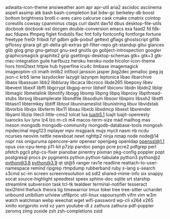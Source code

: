 adwaita-icon-theme
ansiweather
aom
apr
apr-util
aria2
asciidoc
asciinema
aspell
assimp
atk
bash
bash-completion
bat
bdw-gc
berkeley-db
boost
bottom
brightness
brotli
c-ares
cairo
calcurse
cask
cmake
cmatrix
cointop
coreutils
cowsay
cpanminus
ctags
curl
dasht
dav1d
dbus
desktop-file-utils
docbook
docbook-xsl
docgen
double-conversion
emacs
exa
faad2
fd
fdk-aac
fdupes
ffmpeg
figlet
findutils
flac
fmt
folly
fontconfig
fontforge
fortune
freetype
frei0r
fribidi
fzf
gdbm
gdk-pixbuf
gettext
gflags
ghostscript
giflib
giflossy
girara
git
git-delta
git-extras
git-filter-repo
git-standup
gitui
glances
glib
glog
gmp
gnu-getopt
gnu-sed
gnutls
go
gobject-introspection
googler
graphicsmagick
graphite2
grip
gsettings-desktop-schemas
gtk+
gtk+3
gtk-mac-integration
guile
harfbuzz
heroku
heroku-node
hicolor-icon-theme
hors
html2text
httpie
hub
hyperfine
icu4c
ilmbase
imagemagick
imageoptim-cli
imath
imlib2
intltool
jansson
jasper
jbig2dec
jemalloc
jpeg
jq
json-c
krb5
lame
lazydocker
lazygit
lazynpm
leptonica
libao
libarchive
libass
libassuan
libb2
libbluray
libcaca
libcroco
libde265
libepoxy
libev
libevent
libexif
libffi
libgcrypt
libgpg-error
libheif
libiconv
libidn
libidn2
liblqr
libmagic
libmetalink
libnotify
libogg
libomp
libpng
libpq
libproxy
libpthread-stubs
librsvg
libsamplerate
libsndfile
libsodium
libsoxr
libspiro
libssh2
libstfl
libtasn1
libtermkey
libtiff
libtool
libuninameslist
libunistring
libuv
libvidstab
libvorbis
libvpx
libvterm
libx11
libxau
libxcb
libxdmcp
libxext
libxrender
libyaml
libzip
litecli
little-cms2
lolcat
lua
lua@5.1
luajit
luajit-openresty
luarocks
luv
lynx
lz4
lzo
m-cli
m4
macos-term-size
mad
mailhog
mas
meson
mongodb
mongodb-community
mongodb-database-tools
mongosh
mpdecimal
mpg123
mplayer
mpv
msgpack
mujs
mycli
nasm
nb
ncdu
ncurses
neovim
nettle
newsboat
newt
nghttp2
ninja
nmap
node
node@14
nspr
nss
oniguruma
opencore-amr
openexr
openjpeg
openldap
openssl@1.1
opus
osx-cpu-temp
p11-kit
p7zip
pandoc
pango
pcre
pcre2
pdfgrep
perl
pfetch
pgcli
php-cs-fixer
pianobar
pinentry
pixman
pkg-config
poppler
popt
postgresql
procs
pv
pygments
python
python-tabulate
python3
python@2
python@3.8
python@3.9
qt
qt@5
ranger
rav1e
readline
reattach-to-user-namespace
remind
ripgrep
rtmpdump
rubberband
ruby
s-lang
s-search
s3cmd
sc-im
screen
screenresolution
sd
sdl2
shared-mime-info
six
snappy
socat
source-highlight
speedtest
speex
sphinx-doc
sqlite
srt
starship
streamlink
subversion
task
tcl-tk
tealdeer
terminal-notifier
tesseract
texi2html
thefuck
theora
tig
timewarrior
tmux
tokei
tree
tree-sitter
uchardet
unbound
unibilium
urlview
utf8proc
util-linux
vapoursynth
vifm
vim
w3m
watch
watchman
webp
weechat
wget
wifi-password
wp-cli
x264
x265
xmlto
xorgproto
xvid
xz
yarn
youtube-dl
z
zathura
zathura-pdf-poppler
zeromq
zimg
zoxide
zsh
zsh-completions
zstd
